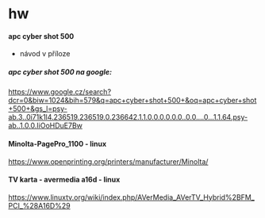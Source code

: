 # hw

#### apc cyber shot 500 

 - návod v příloze

##### apc cyber shot 500 na google: 

https://www.google.cz/search?dcr=0&biw=1024&bih=579&q=apc+cyber+shot+500+&oq=apc+cyber+shot+500+&gs_l=psy-ab.3..0i71k1l4.236519.236519.0.236642.1.1.0.0.0.0.0.0..0.0....0...1.1.64.psy-ab..1.0.0.IiOoHDuE7Bw

#### Minolta-PagePro_1100 - linux

https://www.openprinting.org/printers/manufacturer/Minolta/


#### TV karta - avermedia a16d - linux

https://www.linuxtv.org/wiki/index.php/AVerMedia_AVerTV_Hybrid%2BFM_PCI_%28A16D%29
